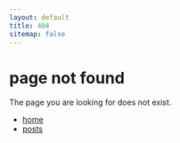 ```yaml
---
layout: default
title: 404
sitemap: false
---
```


# page not found

The page you are looking for does not exist.

- [home](/)
- [posts](/posts)
